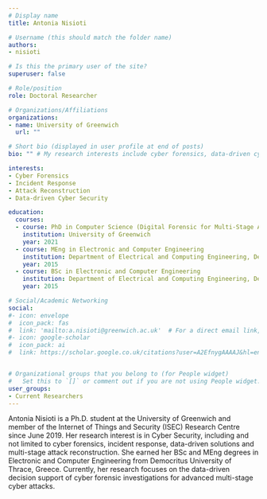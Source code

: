 ```yaml
---
# Display name
title: Antonia Nisioti

# Username (this should match the folder name)
authors:
- nisioti

# Is this the primary user of the site?
superuser: false

# Role/position
role: Doctoral Researcher

# Organizations/Affiliations
organizations:
- name: University of Greenwich
  url: ""

# Short bio (displayed in user profile at end of posts)
bio: "" # My research interests include cyber forensics, data-driven cyber security and multi-stage cyber attack reconstruction.

interests:
- Cyber Forensics
- Incident Response
- Attack Reconstruction
- Data-driven Cyber Security

education:
  courses:
  - course: PhD in Computer Science (Digital Forensic for Multi-Stage Attacks)
    institution: University of Greenwich
    year: 2021
  - course: MEng in Electronic and Computer Engineering
    institution: Department of Electrical and Computing Engineering, Democritus University of Thrace, Greece
    year: 2015
  - course: BSc in Electronic and Computer Engineering
    institution: Department of Electrical and Computing Engineering, Democritus University of Thrace, Greece
    year: 2015

# Social/Academic Networking
social:
#- icon: envelope
#  icon_pack: fas
#  link: 'mailto:a.nisioti@greenwich.ac.uk'  # For a direct email link, use "mailto:test@example.org".
#- icon: google-scholar
#  icon_pack: ai
#  link: https://scholar.google.co.uk/citations?user=A2EfnygAAAAJ&hl=en


# Organizational groups that you belong to (for People widget)
#   Set this to `[]` or comment out if you are not using People widget.
user_groups:
- Current Researchers
---
```


Antonia Nisioti is a Ph.D. student at the University of Greenwich and member of the Internet of Things and Security (ISEC) Research Centre since June 2019. Her research interest is in Cyber Security, including and not limited to cyber forensics, incident response, data-driven solutions and multi-stage attack reconstruction. She earned her BSc and MEng degrees in Electronic and Computer Engineering from Democritus University of Thrace, Greece. Currently, her research focuses on the data-driven decision support of cyber forensic investigations for advanced multi-stage cyber attacks.
